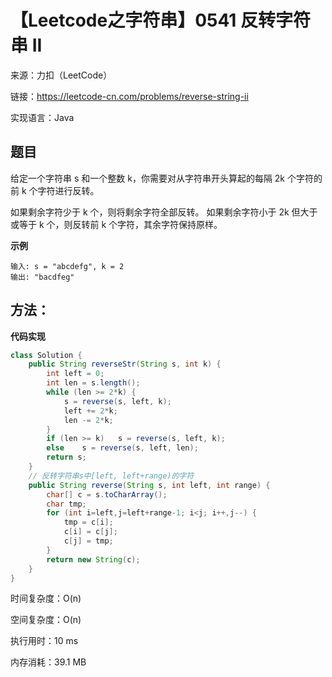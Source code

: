 # 【Leetcode之字符串】0541 反转字符串 II

来源：力扣（LeetCode）

链接：https://leetcode-cn.com/problems/reverse-string-ii

实现语言：Java



##  题目

给定一个字符串 s 和一个整数 k，你需要对从字符串开头算起的每隔 2k 个字符的前 k 个字符进行反转。

如果剩余字符少于 k 个，则将剩余字符全部反转。
如果剩余字符小于 2k 但大于或等于 k 个，则反转前 k 个字符，其余字符保持原样。

**示例**

```
输入: s = "abcdefg", k = 2
输出: "bacdfeg"
```

## 方法：

**代码实现**

```java
class Solution {
    public String reverseStr(String s, int k) {
        int left = 0;
        int len = s.length();
        while (len >= 2*k) {
            s = reverse(s, left, k); 
            left += 2*k;            
            len -= 2*k;          
        }
        if (len >= k)   s = reverse(s, left, k);  
        else    s = reverse(s, left, len);            
        return s;
    }
    // 反转字符串s中[left, left+range)的字符
    public String reverse(String s, int left, int range) {
        char[] c = s.toCharArray();
        char tmp;
        for (int i=left,j=left+range-1; i<j; i++,j--) {
            tmp = c[i];
            c[i] = c[j];
            c[j] = tmp;
        }
        return new String(c);
    }
}
```

时间复杂度：O(n)	

空间复杂度：O(n)

执行用时：10 ms

内存消耗：39.1 MB

